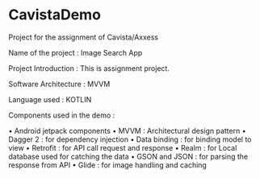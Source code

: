 # CavistaDemo
Project for the assignment of Cavista/Axxess

Name of the project : Image Search App

Project Introduction : This is assignment project.

Software Architecture : MVVM

Language used : KOTLIN

Components used in the demo :

• Android jetpack components
• MVVM : Architectural design pattern • Dagger 2 : for dependency injection • Data binding : for binding model to view • Retrofit : for API call request and response • Realm : for Local database used for catching the data • GSON and JSON : for parsing the response from API • Glide : for image handling and caching
